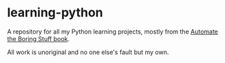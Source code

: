 # learning-python
A repository for all my Python learning projects, mostly from the [Automate the Boring Stuff book](https://automatetheboringstuff.com).

All work is unoriginal and no one else's fault but my own.
